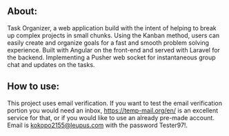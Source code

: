 ## About:

Task Organizer, a web application build with the intent of helping to break up complex projects in small chunks. Using the Kanban method, users can easily create and organize goals for a fast and smooth problem solving experience. Built with Angular on the front-end and served with Laravel for the backend. Implementing  a Pusher web socket for instantaneous group chat and updates on the tasks.

## How to use:

This project uses email verification. If you want to test the email verification portion you would need an inbox, https://temp-mail.org/en/ is an excellent service for that, or if you would like to use an already pre-made account. Email is kokopo2155@leupus.com with the password Tester97!.


